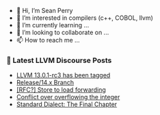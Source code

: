 - 👋 Hi, I’m Sean Perry
- 👀 I’m interested in compilers (c++, COBOL, llvm)
- 🌱 I’m currently learning ...
- 💞️ I’m looking to collaborate on ...
- 📫 How to reach me ...

<!---
s66perry/s66perry is a ✨ special ✨ repository because its `README.md` (this file) appears on your GitHub profile.
You can click the Preview link to take a look at your changes.
--->
### 📕 Latest LLVM Discourse Posts

<!-- DISCOURSE-LLVM:START -->
- [LLVM 13.0.1-rc3 has been tagged](https://discourse.llvm.org/t/llvm-13-0-1-rc3-has-been-tagged/5898/11)
- [Release/14.x Branch](https://discourse.llvm.org/t/release-14-x-branch/59673/1)
- [[RFC?] Store to load forwarding](https://discourse.llvm.org/t/rfc-store-to-load-forwarding/59672/1)
- [Conflict over overflowing the integer](https://discourse.llvm.org/t/conflict-over-overflowing-the-integer/59669/1)
- [Standard Dialect: The Final Chapter](https://discourse.llvm.org/t/standard-dialect-the-final-chapter/6061/26)
<!-- DISCOURSE-LLVM:END -->
